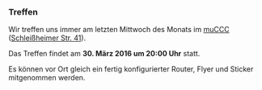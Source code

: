 ### Treffen

Wir treffen uns immer am letzten Mittwoch des Monats im [muCCC](http://muc.ccc.de) ([Schleißheimer Str. 41](http://osm.org/go/0JAf0IVLh?node=2012031859)).

Das Treffen findet am **30. März 2016 um 20:00 Uhr** statt.

Es können vor Ort gleich ein fertig konfigurierter Router, Flyer und Sticker mitgenommen werden.
